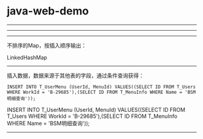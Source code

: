 # java-web-demo



----------






----------





----------
不排序的Map，按插入顺序输出：

LinkedHashMap



----------

插入数据，数据来源于其他表的字段，通过条件查询获得：

    INSERT INTO T_UserMenu (UserId, MenuId) VALUES((SELECT ID FROM T_Users WHERE WorkId = 'B-29685'),(SELECT ID FROM T_MenuInfo WHERE Name = 'BSM明细查询'));

INSERT INTO T_UserMenu (UserId, MenuId) VALUES((SELECT ID FROM T_Users WHERE WorkId = 'B-29685'),(SELECT ID FROM T_MenuInfo WHERE Name = 'BSM明细查询'));

----------
